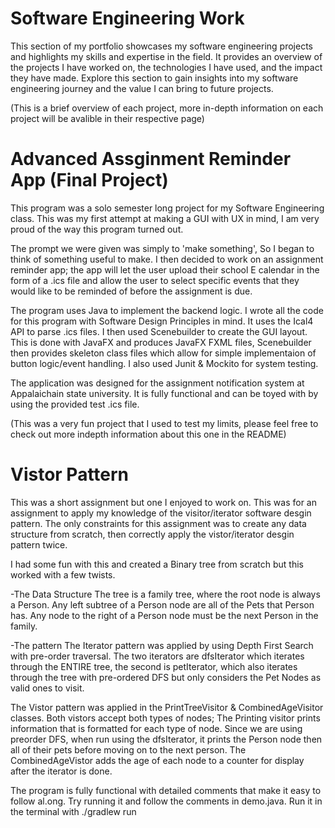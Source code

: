 # Software Engineering Work
This section of my portfolio showcases my software engineering projects and highlights my skills and expertise in the field. It provides an overview of the projects I have worked on, the technologies I have used, and the impact they have made. Explore this section to gain insights into my software engineering journey and the value I can bring to future projects.


(This is a brief overview of each project, more in-depth information on each project will be avalible in their respective page)


# Advanced Assginment Reminder App (Final Project)
This program was a solo semester long project for my Software Engineering class.
This was my first attempt at making a GUI with UX in mind, I am very proud of the way this program turned out.

The prompt we were given was simply to 'make something', So I began to think of something useful to make. 
I then decided to work on an assignment reminder app; the app will let the user upload their school E calendar in the form of a .ics file and allow the user to select specific events that they would like to be reminded of before the assignment is due.

The program uses Java to implement the backend logic. I wrote all the code for this program with Software Design Principles in mind. It uses the Ical4 API to parse .ics files. I then used Scenebuilder to create the GUI layout. This is done with JavaFX and produces JavaFX FXML files, Scenebuilder then provides skeleton class files which allow for simple implementaion of button logic/event handling. I also used Junit & Mockito for system testing. 

The application was designed for the assignment notification system at Appalaichain state university. It is fully functional and can be toyed with by using the provided test .ics file.

(This was a very fun project that I used to test my limits, please feel free to check out more indepth information about this one in the README)

# Vistor Pattern 
This was a short assignment but one I enjoyed to work on. This was for an assignment to apply my knowledge of the visitor/iterator software desgin pattern. The only constraints for this assignment was to create any data structure from scratch, then correctly apply the vistor/iterator desgin pattern twice. 

I had some fun with this and created a Binary tree from scratch but this worked with a few twists. 

-The Data Structure
The tree is a family tree, where the root node is always a Person. Any left subtree of a Person node are all of the Pets that Person has. Any node to the right of a Person node must be the next Person in the family.

-The pattern
The Iterator pattern was applied by using Depth First Search with pre-order traversal. The two iterators are dfsIterator which iterates through the ENTIRE tree, the second is petIterator, which also iterates through the tree with pre-ordered DFS but only considers the Pet Nodes as valid ones to visit.

The Vistor pattern was applied in the PrintTreeVisitor & CombinedAgeVisitor classes. Both vistors accept both types of nodes; The Printing visitor prints information that is formatted for each type of node. Since we are using preorder DFS, when run using the dfsIterator, it prints the Person node then all of their pets before moving on to the next person. The CombinedAgeVistor adds the age of each node to a counter for display after the iterator is done.

The program is fully functional with detailed comments that make it easy to follow al.ong. Try running it and follow the comments in demo.java. Run it in the terminal with ./gradlew run